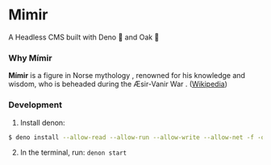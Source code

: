 # Mimir
A Headless CMS built with Deno 🦕 and Oak 🌳

### Why Mímir

**Mímir**  is a figure in  Norse mythology , renowned for his knowledge and wisdom, who is beheaded during the  Æsir-Vanir War . ([Wikipedia](https://en.wikipedia.org/wiki/M%C3%ADmir))

### Development

1. Install denon:
```bash
$ deno install --allow-read --allow-run --allow-write --allow-net -f -q --unstable https://deno.land/x/denon@2.3.1/denon.ts
```
2. In the terminal, run: `denon start`
